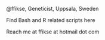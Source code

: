 @ffikse,
Geneticist,
Uppsala, Sweden

Find Bash and R related scripts here

Reach me at ffikse at hotmail dot com

<!---
ffikse/ffikse is a ✨ special ✨ repository because its `README.md` (this file) appears on your GitHub profile.
You can click the Preview link to take a look at your changes.
--->
